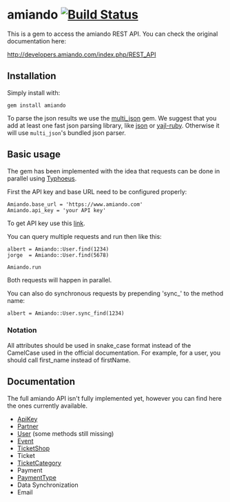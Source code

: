 # amiando [![Build Status](https://secure.travis-ci.org/xing/amiando.png)](http://travis-ci.org/xing/amiando)

This is a gem to access the amiando REST API. You can check the original
documentation here:

http://developers.amiando.com/index.php/REST_API

## Installation

Simply install with:

    gem install amiando

To parse the json results we use the [multi_json](https://rubygems.org/gems/multi_json)
gem. We suggest that you add at least one fast json parsing library, like
[json](https://rubygems.org/gems/json) or [yajl-ruby](https://rubygems.org/gems/yajl-ruby).
Otherwise it will use `multi_json`'s bundled json parser.

## Basic usage

The gem has been implemented with the idea that requests can be done in
parallel using [Typhoeus](https://github.com/typhoeus/typhoeus).

First the API key and base URL need to be configured properly:

    Amiando.base_url = 'https://www.amiando.com'
    Amiando.api_key = 'your API key'

To get API key use this [link](http://developers.amiando.com/index.php/How_to_get_your_API_key).

You can query multiple requests and run then like this:

    albert = Amiando::User.find(1234)
    jorge  = Amiando::User.find(5678)

    Amiando.run

Both requests will happen in parallel.

You can also do synchronous requests by prepending 'sync_' to the method name:

    albert = Amiando::User.sync_find(1234)

### Notation

All attributes should be used in snake_case format instead of the CamelCase
used in the official documentation. For example, for a user, you should call
first_name instead of firstName.

## Documentation

The full amiando API isn't fully implemented yet, however you can find here the
ones currently available.

* [ApiKey](http://rdoc.info/github/xing/amiando/master/Amiando/ApiKey)
* [Partner](http://rdoc.info/github/xing/amiando/master/Amiando/Partner)
* [User](http://rdoc.info/github/xing/amiando/master/Amiando/User) (some methods
  still missing)
* [Event](http://rdoc.info/github/xing/amiando/master/Amiando/Event)
* [TicketShop](http://rdoc.info/github/xing/amiando/master/Amiando/TicketShop)
* Ticket
* [TicketCategory](http://rdoc.info/github/xing/amiando/master/Amiando/TicketCategory)
* Payment
* [PaymentType](http://rdoc.info/github/xing/amiando/master/Amiando/PaymentType)
* Data Synchronization
* Email
